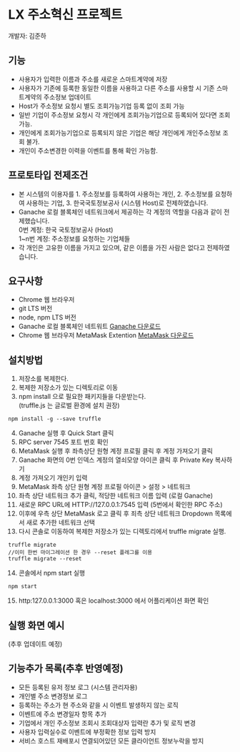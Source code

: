 LX 주소혁신 프로젝트
====

개발자: 김준하<br/>

기능
----
+ 사용자가 입력한 이름과 주소를 새로운 스마트계약에 저장
+ 사용자가 기존에 등록한 동일한 이름을 사용하고 다른 주소를 사용할 시 기존 스마트계약의 주소정보 업데이트
+ Host가 주소정보 요청시 별도 조회가능기업 등록 없이 조회 가능
+ 일반 기업이 주소정보 요청시 각 개인에게 조회가능기업으로 등록되어 있다면 조회 가능.
+ 개인에게 조회가능기업으로 등록되지 않은 기업은 해당 개인에게 개인주소정보 조회 불가.
+ 개인이 주소변경한 이력을 이벤트를 통해 확인 가능함.

프로토타입 전제조건
----
- 본 시스템의 이용자를 1. 주소정보를 등록하여 사용하는 개인, 2. 주소정보를 요청하여 사용하는 기업, 3. 한국국토정보공사 (시스템 Host)로 전제하였습니다.
- Ganache 로컬 블록체인 네트워크에서 제공하는 각 계정의 역할을 다음과 같이 전제했습니다.<br/>
0번 계정: 한국 국토정보공사 (Host)<br/>
1~n번 계정: 주소정보를 요청하는 기업체들
- 각 개인은 고유한 이름을 가지고 있으며, 같은 이름을 가진 사람은 없다고 전제하였습니다. 

요구사항
----
+ Chrome 웹 브라우저
+ git LTS 버전
+ node, npm LTS 버전
+ Ganache 로컬 블록체인 네트워트 [Ganache 다운로드](https://www.trufflesuite.com/ganache, "ganache downloader")
+ Chrome 웹 브라우저 MetaMask Extention [MetaMask 다운로드](https://chrome.google.com/webstore/detail/metamask/nkbihfbeogaeaoehlefnkodbefgpgknn?hl=ko, "Metamask downloader")

설치방법
----
1. 저장소를 복제한다.
2. 복제한 저장소가 있는 디렉토리로 이동
3. npm install 으로 필요한 패키지들을 다운받는다. <br/> (truffle.js 는 글로벌 환경에 설치 권장)
```
npm install -g --save truffle
```
4. Ganache 실행 후 Quick Start 클릭
5. RPC server 7545 포트 번호 확인
6. MetaMask 실행 후 좌측상단 원형 계정 프로필 클릭 후 계정 가져오기 클릭
7. Ganache 화면의 0번 인덱스 계정의 열쇠모양 아이콘 클릭 후 Private Key 복사하기
8. 계정 가져오기 개인키 입력
9. MetaMask 좌측 상단 원형 계정 프로필 아이콘 > 설정 > 네트워크
10. 좌측 상단 네트워크 추가 클릭, 적당한 네트워크 이름 입력 (로컬 Ganache)
11. 새로운 RPC URL에 HTTP://127.0.0.1:7545 입력 (5번에서 확인한 RPC 주소)
12. 이후에 우측 상단 MetaMask 로고 클릭 후 죄측 상단 네트워크 Dropdown 목록에서 새로 추가한 네트워크 선택
13. 다시 콘솔로 이동하여 복제한 저장소가 있는 디렉토리에서 truffle migrate 실행.
```
truffle migrate
//이미 한번 마이그레이션 한 경우 --reset 플레그를 이용
truffle migrate --reset
```
14. 콘솔에서 npm start 실행
```
npm start
```
15. http:127.0.0.1:3000 혹은 localhost:3000 에서 어플리케이션 화면 확인

실행 화면 예시
----
(추후 업데이트 예정)

기능추가 목록(추후 반영예정)
----
+ 모든 등록된 유저 정보 로그 (시스템 관리자용)
+ 개인별 주소 변경정보 로그
+ 등록하는 주소가 현 주소와 같을 시 이벤트 발생하지 않는 로직
+ 이벤트에 주소 변경일자 항목 추가
+ 기업에서 개인 주소정보 조회시 조회대상자 입력란 추가 및 로직 변경
+ 사용자 입력실수로 이벤트에 부정확한 정보 입력 방지
+ 서비스 호스트 재배포시 연결되어있던 모든 클라이언트 정보누락을 방지
<br/>